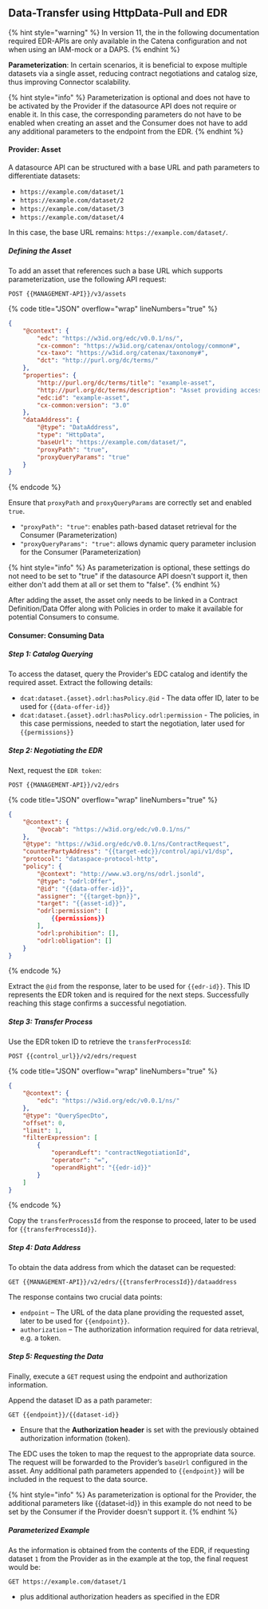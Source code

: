 ## Data-Transfer using HttpData-Pull and EDR

{% hint style="warning" %} In version 11, the in the following documentation required EDR-APIs are only available in the Catena configuration and not when using an IAM-mock or a DAPS. {% endhint %}

**Parameterization**: In certain scenarios, it is beneficial to expose multiple datasets via a single asset, reducing contract negotiations and catalog size, thus improving Connector scalability.

{% hint style="info" %} Parameterization is optional and does not have to be activated by the Provider if the datasource API does not require or enable it. In this case, the corresponding parameters do not have to be enabled when creating an asset and the Consumer does not have to add any additional parameters to the endpoint from the EDR. {% endhint %}

#### Provider: Asset

A datasource API can be structured with a base URL and path parameters to differentiate datasets:
- `https://example.com/dataset/1`
- `https://example.com/dataset/2`
- `https://example.com/dataset/3`
- `https://example.com/dataset/4`

In this case, the base URL remains: `https://example.com/dataset/`.

##### Defining the Asset

To add an asset that references such a base URL which supports parameterization, use the following API request:

`POST {{MANAGEMENT-API}}/v3/assets`

{% code title="JSON" overflow="wrap" lineNumbers="true" %}
```json
{
    "@context": {
        "edc": "https://w3id.org/edc/v0.0.1/ns/",
        "cx-common": "https://w3id.org/catenax/ontology/common#",
        "cx-taxo": "https://w3id.org/catenax/taxonomy#",
        "dct": "http://purl.org/dc/terms/"
    },
    "properties": {
        "http://purl.org/dc/terms/title": "example-asset",
        "http://purl.org/dc/terms/description": "Asset providing access to multiple datasets",
        "edc:id": "example-asset",
        "cx-common:version": "3.0"
    },
    "dataAddress": {
        "@type": "DataAddress",
        "type": "HttpData",
        "baseUrl": "https://example.com/dataset/",
        "proxyPath": "true",
        "proxyQueryParams": "true"
    }
}
```
{% endcode %}

Ensure that `proxyPath` and `proxyQueryParams` are correctly set and enabled `true`.
- `"proxyPath": "true"`: enables path-based dataset retrieval for the Consumer (Parameterization)
- `"proxyQueryParams": "true"`: allows dynamic query parameter inclusion for the Consumer (Parameterization)

{% hint style="info" %} As parameterization is optional, these settings do not need to be set to "true" if the datasource API doesn't support it, then either don't add them at all or set them to "false". {% endhint %}

After adding the asset, the asset only needs to be linked in a Contract Definition/Data Offer along with Policies in order to make it available for potential Consumers to consume.

#### Consumer: Consuming Data

##### Step 1: Catalog Querying

To access the dataset, query the Provider's EDC catalog and identify the required asset. Extract the following details:
- `dcat:dataset.{asset}.odrl:hasPolicy.@id` - The data offer ID, later to be used for `{{data-offer-id}}`
- `dcat:dataset.{asset}.odrl:hasPolicy.odrl:permission` - The policies, in this case permissions, needed to start the negotiation, later used for `{{permissions}}`

##### Step 2: Negotiating the EDR

Next, request the `EDR token`:

`POST {{MANAGEMENT-API}}/v2/edrs`

{% code title="JSON" overflow="wrap" lineNumbers="true" %}
```json
{
    "@context": {
        "@vocab": "https://w3id.org/edc/v0.0.1/ns/"
    },
    "@type": "https://w3id.org/edc/v0.0.1/ns/ContractRequest",
    "counterPartyAddress": "{{target-edc}}/control/api/v1/dsp",
    "protocol": "dataspace-protocol-http",
    "policy": {
        "@context": "http://www.w3.org/ns/odrl.jsonld",
        "@type": "odrl:Offer",
        "@id": "{{data-offer-id}}",
        "assigner": "{{target-bpn}}",
        "target": "{{asset-id}}",
        "odrl:permission": [
            {{permissions}}
        ],
        "odrl:prohibition": [],
        "odrl:obligation": []
    }
}
```
{% endcode %}

Extract the `@id` from the response, later to be used for `{{edr-id}}`.
This ID represents the EDR token and is required for the next steps.
Successfully reaching this stage confirms a successful negotiation.

##### Step 3: Transfer Process

Use the EDR token ID to retrieve the `transferProcessId`:

`POST {{control_url}}/v2/edrs/request`

{% code title="JSON" overflow="wrap" lineNumbers="true" %}
```json
{
    "@context": {
        "edc": "https://w3id.org/edc/v0.0.1/ns/"
    },
    "@type": "QuerySpecDto",
    "offset": 0,
    "limit": 1,
    "filterExpression": [
        {
            "operandLeft": "contractNegotiationId",
            "operator": "=",
            "operandRight": "{{edr-id}}"
        }
    ]
}
```
{% endcode %}

Copy the `transferProcessId` from the response to proceed, later to be used for `{{transferProcessId}}`.

##### Step 4: Data Address

To obtain the data address from which the dataset can be requested:

`GET {{MANAGEMENT-API}}/v2/edrs/{{transferProcessId}}/dataaddress`

The response contains two crucial data points:
- `endpoint` – The URL of the data plane providing the requested asset, later to be used for `{{endpoint}}`.
- `authorization` – The authorization information required for data retrieval, e.g. a token.

##### Step 5: Requesting the Data

Finally, execute a `GET` request using the endpoint and authorization information.

Append the dataset ID as a path parameter:

`GET {{endpoint}}/{{dataset-id}}`
- Ensure that the **Authorization header** is set with the previously obtained authorization information (token).

The EDC uses the token to map the request to the appropriate data source.
The request will be forwarded to the Provider’s `baseUrl` configured in the asset.
Any additional path parameters appended to `{{endpoint}}` will be included in the request to the data source.

{% hint style="info" %} As parameterization is optional for the Provider, the additional parameters like {{dataset-id}} in this example do not need to be set by the Consumer if the Provider doesn't support it. {% endhint %}

##### Parameterized Example

As the information is obtained from the contents of the EDR, if requesting dataset `1` from the Provider as in the example at the top, the final request would be:

`GET https://example.com/dataset/1`
-  plus additional authorization headers as specified in the EDR

